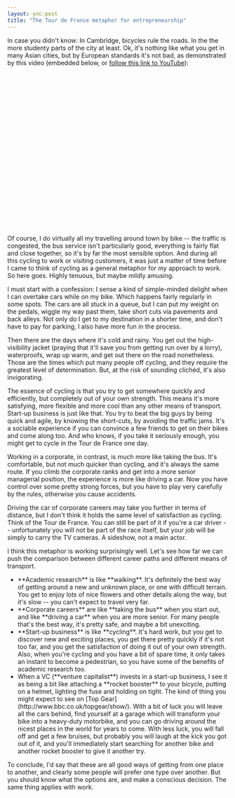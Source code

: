 ```yaml
---
layout: ync-post
title: "The Tour de France metaphor for entrepreneurship"
---
```


In case you didn't know: In Cambridge, bicycles rule the roads. In the the more studenty parts of
the city at least. Ok, it's nothing like what you get in many Asian cities, but by European
standards it's not bad, as demonstrated by this video (embedded below, or
[follow this link to
YouTube](http://www.youtube.com/watch?v=XA_Crc67SAM)):

<object
classid="clsid:d27cdb6e-ae6d-11cf-96b8-444553540000" width="425" height="355"
codebase="http://download.macromedia.com/pub/shockwave/cabs/flash/swflash.cab#version=6,0,40,0"><param
name="wmode" value="transparent"
/><param name="src" value="http://www.youtube.com/v/XA_Crc67SAM"
/><embed type="application/x-shockwave-flash" width="425" height="355"
src="http://www.youtube.com/v/XA_Crc67SAM" wmode="transparent"></embed></object>

Of course, I do
virtually all my travelling around town by bike -- the traffic is congested, the bus service isn't
particularly good, everything is fairly flat and close together, so it's by far the most sensible
option. And during all this cycling to work or visiting customers, it was just a matter of time
before I came to think of cycling as a general metaphor for my approach to work. So here goes.
Highly tenuous, but maybe mildly amusing.

I must start with a confession: I sense a kind of
simple-minded delight when I can overtake cars while on my bike. Which happens fairly regularly in
some spots. The cars are all stuck in a queue, but I can put my weight on the pedals, wiggle my way
past them, take short cuts via pavements and back alleys. Not only do I get to my destination in a
shorter time, and don't have to pay for parking, I also have more fun in the process.

Then there
are the days where it's cold and rainy. You get out the high-visibility jacket (praying that it'll
save you from getting run over by a lorry), waterproofs, wrap up warm, and get out there on the road
nonetheless. Those are the times which put many people off cycling, and they require the greatest
level of determination. But, at the risk of sounding clichéd, it's also invigorating.

The essence
of cycling is that you try to get somewhere quickly and efficiently, but completely out of your own
strength. This means it's more satisfying, more flexible and more cool than any other means of
transport. Start-up business is just like that. You try to beat the big guys by being quick and
agile, by knowing the short-cuts, by avoiding the traffic jams. It's a sociable experience if you
can convince a few friends to get on their bikes and come along too. And who knows, if you take it
seriously enough, you might get to cycle in the Tour de France one day.

Working in a corporate, in
contrast, is much more like taking the bus. It's comfortable, but not much quicker than cycling, and
it's always the same route. If you climb the corporate ranks and get into a more senior managerial
position, the experience is more like driving a car. Now you have control over some pretty strong
forces, but you have to play very carefully by the rules, otherwise you cause accidents.

Driving
the car of corporate careers may take you further in terms of distance, but I don't think it holds
the same level of satisfaction as cycling. Think of the Tour de France. You can still be part of it
if you're a car driver -- unfortunately you will not be part of the race itself, but your job will
be simply to carry the TV cameras. A sideshow, not a main actor.

<p>I think this metaphor is working
surprisingly well. Let's see how far we can push the comparison between different career paths and
different means of
transport.
<ul>
<li>**Academic research** is like **walking**. It's definitely the best way of
getting around a new and unknown place, or one with difficult terrain. You get to enjoy lots of nice
flowers and other details along the way, but it's slow -- you can't expect to travel very
far.</li>
<li>**Corporate careers** are like **taking the bus** when you start out, and like
**driving a car** when you are more senior. For many people that's the best way, it's pretty safe,
and maybe a bit
unexciting.</li>
<li>**Start-up business** is like **cycling**. It's hard work, but you get to
discover new and exciting places, you get there pretty quickly if it's not too far, and you get the
satisfaction of doing it out of your own strength. Also, when you're cycling and you have a bit of
spare time, it only takes an instant to become a pedestrian, so you have some of the benefits of
academic research
too.</li>
<li>When a VC (**venture capitalist**) invests in a start-up business, I see it as being a
bit like attaching a **rocket booster** to your bicycle, putting on a helmet, lighting the fuse and
holding on tight. The kind of thing you might expect to see on
[Top Gear](http://www.bbc.co.uk/topgear/show/). With a bit of luck you will leave all the cars
behind, find yourself at a garage which will transform your bike into a heavy-duty motorbike, and
you can go driving around the nicest places in the world for years to come. With less luck, you will
fall off and get a few bruises, but probably you will laugh at the kick you got out of it, and
you'll immediately start searching for another bike and another rocket booster to give it another
try.</li>
</ul>
To conclude, I'd say that these are all good ways of getting from one place to
another, and clearly some people will prefer one type over another. But you should know what the
options are, and make a conscious decision. The same thing applies with work.</p>
